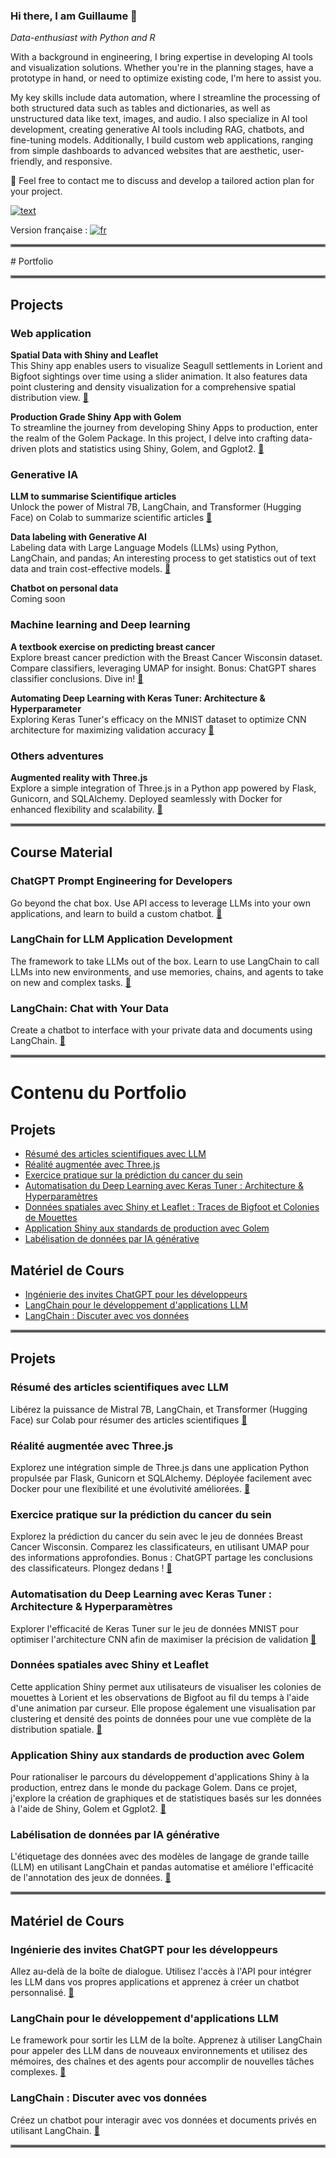 ### Hi there, I am Guillaume 👋
<em>Data-enthusiast with Python and R</em>

With a background in engineering, I bring expertise in developing AI tools and visualization solutions. Whether you're in the planning stages, have a prototype in hand, or need to optimize existing code, I'm here to assist you.

My key skills include data automation, where I streamline the processing of both structured data such as tables and dictionaries, as well as unstructured data like text, images, and audio. I also specialize in AI tool development, creating generative AI tools including RAG, chatbots, and fine-tuning models. Additionally, I build custom web applications, ranging from simple dashboards to advanced websites that are aesthetic, user-friendly, and responsive.

💬 Feel free to contact me to discuss and develop a tailored action plan for your project.

[![text](https://img.shields.io/badge/LinkedIn-0077B5?style=for-the-badge&logo=linkedin&logoColor=white)](https://www.linkedin.com/in/guillaumejeffroy/)


Version française : [![fr](https://img.shields.io/badge/lang-fr-red.svg)](#contenu-du-portfolio)

<hr style="border:2px solid gray">
# Portfolio

<hr style="border:2px solid gray"> 

## Projects 
### Web application
**Spatial Data with Shiny and Leaflet** <br>
This Shiny app enables users to visualize Seagull settlements in Lorient and Bigfoot sightings over time using a slider animation. It also features data point clustering and density visualization for a comprehensive spatial distribution view.  [🔗](https://github.com/Gjeffroy/leaflet_viewer_shiny/tree/main)

**Production Grade Shiny App with Golem** <br>
To streamline the journey from developing Shiny Apps to production, enter the realm of the Golem Package. In this project, I delve into crafting data-driven plots and statistics using Shiny, Golem, and Ggplot2.  [🔗](https://github.com/Gjeffroy/shiny-production-golem)

### Generative IA
**LLM to summarise Scientifique articles** <br>
Unlock the power of Mistral 7B, LangChain, and Transformer (Hugging Face) on Colab to summarize scientific articles  [🔗](https://github.com/Gjeffroy/Mistral7b_scientific_article)

**Data labeling with Generative AI** <br>
Labeling data with Large Language Models (LLMs) using Python, LangChain, and pandas; An interesting process to get statistics out of text data and train cost-effective models. [🔗](https://github.com/Gjeffroy/labelling_data_with_llm/tree/main)

**Chatbot on personal data** <br>
Coming soon

### Machine learning and Deep learning
**A textbook exercise on predicting breast cancer** <br>
Explore breast cancer prediction with the Breast Cancer Wisconsin dataset. Compare classifiers, leveraging UMAP for insight. Bonus: ChatGPT shares classifier conclusions. Dive in!   [🔗](https://github.com/Gjeffroy/breast_cancer_classification)

**Automating Deep Learning with Keras Tuner: Architecture & Hyperparameter** <br>
Exploring Keras Tuner's efficacy on the MNIST dataset to optimize CNN architecture for maximizing validation accuracy   [🔗](https://github.com/Gjeffroy/hyperparam_autotuning_keras/tree/main)

### Others adventures

**Augmented reality with Three.js** <br>
Explore a simple integration of Three.js in a Python app powered by Flask, Gunicorn, and SQLAlchemy. Deployed seamlessly with Docker for enhanced flexibility and scalability.  [🔗](https://github.com/Gjeffroy/AR_with_threejs)




<hr style="border:2px solid gray">

## Course Material

### ChatGPT Prompt Engineering for Developers
Go beyond the chat box. Use API access to leverage LLMs into your own applications, and learn to build a custom chatbot.  [🔗](https://github.com/Gjeffroy/chatgpt-prompt-engineering-for-developers)

### LangChain for LLM Application Development
The framework to take LLMs out of the box. Learn to use LangChain to call LLMs into new environments, and use memories, chains, and agents to take on new and complex tasks.  [🔗](https://github.com/Gjeffroy/langchain-for-llm-application-development)

### LangChain: Chat with Your Data
Create a chatbot to interface with your private data and documents using LangChain.  [🔗](https://github.com/Gjeffroy/langchain-chat-with-your-data)


<hr style="border:2px solid gray">




# Contenu du Portfolio
## Projets
* [Résumé des articles scientifiques avec LLM](#llm-resume-des-articles-scientifiques)
* [Réalité augmentée avec Three.js](#realite-augmentee-avec-threejs)
* [Exercice pratique sur la prédiction du cancer du sein](#exercice-pratique-sur-la-prediction-du-cancer-du-sein)
* [Automatisation du Deep Learning avec Keras Tuner : Architecture & Hyperparamètres](#automatisation-du-deep-learning-avec-keras-tuner-architecture-et-hyperparametres)
* [Données spatiales avec Shiny et Leaflet : Traces de Bigfoot et Colonies de Mouettes](#donnees-spatiales-avec-shiny-et-leaflet)
* [Application Shiny aux standards de production avec Golem](#application-shiny-aux-standards-de-production-avec-golem)
* [Labélisation de données par IA générative](#labélisation-de-données-par-ia-générative)

## Matériel de Cours
* [Ingénierie des invites ChatGPT pour les développeurs](#ingenierie-des-invites-chatgpt-pour-les-developpeurs)
* [LangChain pour le développement d'applications LLM](#langchain-pour-le-developpement-dapplications-llm)
* [LangChain : Discuter avec vos données](#langchain-discuter-avec-vos-donnees)

<hr style="border:2px solid gray">

## Projets 
### Résumé des articles scientifiques avec LLM
Libérez la puissance de Mistral 7B, LangChain, et Transformer (Hugging Face) sur Colab pour résumer des articles scientifiques  [🔗](https://github.com/Gjeffroy/Mistral7b_scientific_article)

### Réalité augmentée avec Three.js
Explorez une intégration simple de Three.js dans une application Python propulsée par Flask, Gunicorn et SQLAlchemy. Déployée facilement avec Docker pour une flexibilité et une évolutivité améliorées.  [🔗](https://github.com/Gjeffroy/AR_with_threejs)

### Exercice pratique sur la prédiction du cancer du sein
Explorez la prédiction du cancer du sein avec le jeu de données Breast Cancer Wisconsin. Comparez les classificateurs, en utilisant UMAP pour des informations approfondies. Bonus : ChatGPT partage les conclusions des classificateurs. Plongez dedans !   [🔗](https://github.com/Gjeffroy/breast_cancer_classification)

### Automatisation du Deep Learning avec Keras Tuner : Architecture & Hyperparamètres
Explorer l'efficacité de Keras Tuner sur le jeu de données MNIST pour optimiser l'architecture CNN afin de maximiser la précision de validation   [🔗](https://github.com/Gjeffroy/hyperparam_autotuning_keras/tree/main)

### Données spatiales avec Shiny et Leaflet
Cette application Shiny permet aux utilisateurs de visualiser les colonies de mouettes à Lorient et les observations de Bigfoot au fil du temps à l'aide d'une animation par curseur. Elle propose également une visualisation par clustering et densité des points de données pour une vue complète de la distribution spatiale.  [🔗](https://github.com/Gjeffroy/leaflet_viewer_shiny/tree/main)

### Application Shiny aux standards de production avec Golem
Pour rationaliser le parcours du développement d'applications Shiny à la production, entrez dans le monde du package Golem. Dans ce projet, j'explore la création de graphiques et de statistiques basés sur les données à l'aide de Shiny, Golem et Ggplot2.  [🔗](https://github.com/Gjeffroy/shiny-production-golem)

### Labélisation de données par IA générative
L'étiquetage des données avec des modèles de langage de grande taille (LLM) en utilisant LangChain et pandas automatise et améliore l'efficacité de l'annotation des jeux de données. [🔗](https://github.com/Gjeffroy/labelling_data_with_llm/tree/main)

<hr style="border:2px solid gray">

## Matériel de Cours

### Ingénierie des invites ChatGPT pour les développeurs
Allez au-delà de la boîte de dialogue. Utilisez l'accès à l'API pour intégrer les LLM dans vos propres applications et apprenez à créer un chatbot personnalisé.  [🔗](https://github.com/Gjeffroy/chatgpt-prompt-engineering-for-developers)

### LangChain pour le développement d'applications LLM
Le framework pour sortir les LLM de la boîte. Apprenez à utiliser LangChain pour appeler des LLM dans de nouveaux environnements et utilisez des mémoires, des chaînes et des agents pour accomplir de nouvelles tâches complexes.  [🔗](https://github.com/Gjeffroy/langchain-for-llm-application-development)

### LangChain : Discuter avec vos données
Créez un chatbot pour interagir avec vos données et documents privés en utilisant LangChain.  [🔗](https://github.com/Gjeffroy/langchain-chat-with-your-data)

<hr style="border:2px solid gray">

<!--
**Gjeffroy/gjeffroy** est un dépôt ✨ _spécial_ ✨ car son `README.md` (ce fichier) apparaît sur votre profil GitHub.

Voici quelques idées pour commencer :

- 🔭 Je travaille actuellement sur ...
- 🌱 J'apprends actuellement ...
- 👯 Je cherche à collaborer sur ...
- 🤔 Je cherche de l'aide pour ...
- 💬 Demandez-moi ...
- 📫 Comment me joindre : ...
- 😄 Pronoms : ...
- ⚡ Fait amusant : ...
-->




<!--
**Gjeffroy/gjeffroy** is a ✨ _special_ ✨ repository because its `README.md` (this file) appears on your GitHub profile.

Here are some ideas to get you started:

- 🔭 I’m currently working on ...
- 🌱 I’m currently learning ...
- 👯 I’m looking to collaborate on ...
- 🤔 I’m looking for help with ...
- 💬 Ask me about ...
- 📫 How to reach me: ...
- 😄 Pronouns: ...
- ⚡ Fun fact: ...
-->




